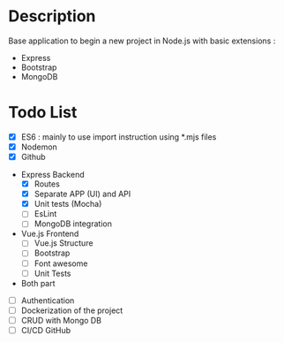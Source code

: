 # Description

Base application to begin a new project in Node.js with basic extensions :
* Express
* Bootstrap
* MongoDB

# Todo List

* [X] ES6 : mainly to use import instruction using *.mjs files
* [X] Nodemon
* [X] Github
* Express Backend
  * [X] Routes
  * [X] Separate APP (UI) and API
  * [X] Unit tests (Mocha)
  * [ ] EsLint
  * [ ] MongoDB integration
* Vue.js Frontend
  * [ ] Vue.js Structure
  * [ ] Bootstrap
  * [ ] Font awesome
  * [ ] Unit Tests
* Both part
* [ ] Authentication
* [ ] Dockerization of the project
* [ ] CRUD with Mongo DB
* [ ] CI/CD GitHub